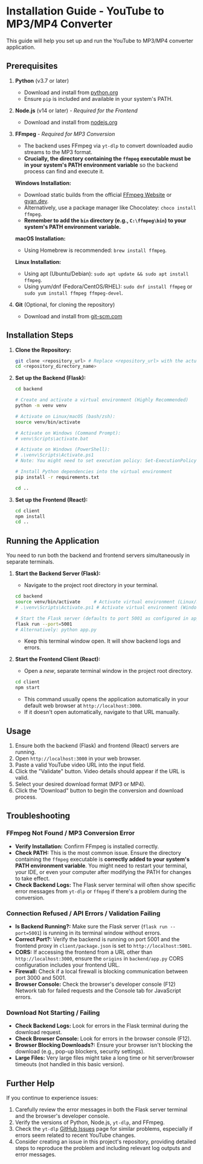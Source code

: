 # Installation Guide - YouTube to MP3/MP4 Converter

This guide will help you set up and run the YouTube to MP3/MP4 converter application.

## Prerequisites

1. **Python** (v3.7 or later)

   - Download and install from [python.org](https://www.python.org/)
   - Ensure `pip` is included and available in your system's PATH.

2. **Node.js** (v14 or later) - _Required for the Frontend_

   - Download and install from [nodejs.org](https://nodejs.org/)

3. **FFmpeg** - _Required for MP3 Conversion_

   - The backend uses FFmpeg via `yt-dlp` to convert downloaded audio streams to the MP3 format.
   - **Crucially, the directory containing the `ffmpeg` executable must be in your system's PATH environment variable** so the backend process can find and execute it.

   **Windows Installation:**

   - Download static builds from the official [FFmpeg Website](https://ffmpeg.org/download.html#build-windows) or [gyan.dev](https://www.gyan.dev/ffmpeg/builds/).
   - Alternatively, use a package manager like Chocolatey: `choco install ffmpeg`.
   - **Remember to add the `bin` directory (e.g., `C:\ffmpeg\bin`) to your system's PATH environment variable.**

   **macOS Installation:**

   - Using Homebrew is recommended: `brew install ffmpeg`.

   **Linux Installation:**

   - Using apt (Ubuntu/Debian): `sudo apt update && sudo apt install ffmpeg`.
   - Using yum/dnf (Fedora/CentOS/RHEL): `sudo dnf install ffmpeg` or `sudo yum install ffmpeg ffmpeg-devel`.

4. **Git** (Optional, for cloning the repository)
   - Download and install from [git-scm.com](https://git-scm.com/)

## Installation Steps

1. **Clone the Repository:**

   ```bash
   git clone <repository_url> # Replace <repository_url> with the actual URL
   cd <repository_directory_name>
   ```

2. **Set up the Backend (Flask):**

   ```bash
   cd backend

   # Create and activate a virtual environment (Highly Recommended)
   python -m venv venv

   # Activate on Linux/macOS (bash/zsh):
   source venv/bin/activate

   # Activate on Windows (Command Prompt):
   # venv\Scripts\activate.bat

   # Activate on Windows (PowerShell):
   # .\venv\Scripts\Activate.ps1
   # Note: You might need to set execution policy: Set-ExecutionPolicy -Scope Process Unrestricted

   # Install Python dependencies into the virtual environment
   pip install -r requirements.txt

   cd ..
   ```

3. **Set up the Frontend (React):**

   ```bash
   cd client
   npm install
   cd ..
   ```

## Running the Application

You need to run both the backend and frontend servers simultaneously in separate terminals.

1. **Start the Backend Server (Flask):**

   - Navigate to the project root directory in your terminal.

   ```bash
   cd backend
   source venv/bin/activate     # Activate virtual environment (Linux/macOS)
   # .\venv\Scripts\Activate.ps1 # Activate virtual environment (Windows PowerShell)

   # Start the Flask server (defaults to port 5001 as configured in app.py)
   flask run --port=5001
   # Alternatively: python app.py
   ```

   - Keep this terminal window open. It will show backend logs and errors.

2. **Start the Frontend Client (React):**

   - Open a _new_, separate terminal window in the project root directory.

   ```bash
   cd client
   npm start
   ```

   - This command usually opens the application automatically in your default web browser at `http://localhost:3000`.
   - If it doesn't open automatically, navigate to that URL manually.

## Usage

1. Ensure both the backend (Flask) and frontend (React) servers are running.
2. Open `http://localhost:3000` in your web browser.
3. Paste a valid YouTube video URL into the input field.
4. Click the "Validate" button. Video details should appear if the URL is valid.
5. Select your desired download format (MP3 or MP4).
6. Click the "Download" button to begin the conversion and download process.

## Troubleshooting

### FFmpeg Not Found / MP3 Conversion Error

- **Verify Installation:** Confirm FFmpeg is installed correctly.
- **Check PATH:** This is the most common issue. Ensure the directory containing the `ffmpeg` executable is **correctly added to your system's PATH environment variable**. You might need to restart your terminal, your IDE, or even your computer after modifying the PATH for changes to take effect.
- **Check Backend Logs:** The Flask server terminal will often show specific error messages from `yt-dlp` or `ffmpeg` if there's a problem during the conversion.

### Connection Refused / API Errors / Validation Failing

- **Is Backend Running?:** Make sure the Flask server (`flask run --port=5001`) is running in its terminal window without errors.
- **Correct Port?:** Verify the backend is running on port 5001 and the frontend proxy in `client/package.json` is set to `http://localhost:5001`.
- **CORS:** If accessing the frontend from a URL other than `http://localhost:3000`, ensure the `origins` in `backend/app.py` CORS configuration includes your frontend URL.
- **Firewall:** Check if a local firewall is blocking communication between port 3000 and 5001.
- **Browser Console:** Check the browser's developer console (F12) Network tab for failed requests and the Console tab for JavaScript errors.

### Download Not Starting / Failing

- **Check Backend Logs:** Look for errors in the Flask terminal during the download request.
- **Check Browser Console:** Look for errors in the browser console (F12).
- **Browser Blocking Downloads?:** Ensure your browser isn't blocking the download (e.g., pop-up blockers, security settings).
- **Large Files:** Very large files might take a long time or hit server/browser timeouts (not handled in this basic version).

## Further Help

If you continue to experience issues:

1. Carefully review the error messages in both the Flask server terminal and the browser's developer console.
2. Verify the versions of Python, Node.js, `yt-dlp`, and FFmpeg.
3. Check the `yt-dlp` [GitHub Issues](https://github.com/yt-dlp/yt-dlp/issues) page for similar problems, especially if errors seem related to recent YouTube changes.
4. Consider creating an issue in this project's repository, providing detailed steps to reproduce the problem and including relevant log outputs and error messages.

